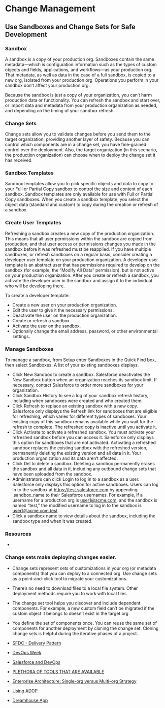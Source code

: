 # Change Management

## Use Sandboxes and Change Sets for Safe Development

### Sandbox 
A sandbox is a copy of your production org. Sandboxes contain the same metadata—which is configuration information such as the types of custom objects and fields, applications, and workflows—as your production org. That metadata, as well as data in the case of a full sandbox, is copied to a new org, isolated from your production org. Operations you perform in your sandbox don’t affect your production org.

Because the sandbox is just a copy of your organization, you can’t harm production data or functionality. You can refresh the sandbox and start over, or import data and metadata from your production organization as needed, and depending on the timing of your sandbox refresh.

### Change Sets
Change sets allow you to validate changes before you send them to the target organization, providing another layer of safety. Because you can control which components are in a change set, you have fine-grained control over the deployment. Also, the target organization (in this scenario, the production organization) can choose when to deploy the change set it has received. 

### Sandbox Templates
Sandbox templates allow you to pick specific objects and data to copy to your Full or Partial Copy sandbox to control the size and content of each sandbox. Sandbox templates are only available for use with Full or Partial Copy sandboxes.
When you create a sandbox template, you select the object data (standard and custom) to copy during the creation or refresh of a sandbox.

### Create User Templates
Refreshing a sandbox creates a new copy of the production organization. This means that all user permissions within the sandbox are copied from production, and that user access or permissions changes you made in the sandbox before it was refreshed must be reapplied. If you have multiple sandboxes, or refresh sandboxes on a regular basis, consider creating a developer user template on your production organization. A developer user template is an abstract user that has permissions required to develop on the sandbox (for example, the “Modify All Data” permission), but is not active on your production organization. After you create or refresh a sandbox, you activate the developer user in the sandbox and assign it to the individual who will be developing there.

To create a developer template:
* Create a new user on your production organization.
* Edit the user to give it the necessary permissions.
* Deactivate the user on the production organization.
* Create or refresh a sandbox.
* Activate the user on the sandbox.
* Optionally change the email address, password, or other environmental settings.

### Manage Sandboxes
To manage a sandbox, from Setup enter Sandboxes in the Quick Find box, then select Sandboxes. A list of your existing sandboxes displays.

* Click New Sandbox to create a sandbox. Salesforce deactivates the New Sandbox button when an organization reaches its sandbox limit. If necessary, contact Salesforce to order more sandboxes for your organization.
* Click Sandbox History to see a log of your sandbox refresh history, including when sandboxes were created and who created them.
* Click Refresh to replace an existing sandbox with a new copy. Salesforce only displays the Refresh link for sandboxes that are eligible for refreshing, which varies for different types of sandboxes. Your existing copy of this sandbox remains available while you wait for the refresh to complete. The refreshed copy is inactive until you activate it.
* Click Activate to activate a refreshed sandbox. You must activate your refreshed sandbox before you can access it. Salesforce only displays this option for sandboxes that are not activated.
Activating a refreshed sandbox replaces the existing sandbox with the refreshed version, permanently deleting the existing version and all data in it. Your production organization and its data aren’t affected.
* Click Del to delete a sandbox.
Deleting a sandbox permanently erases the sandbox and all data in it, including any outbound change sets that have been uploaded from the sandbox.
* Administrators can click Login to log in to a sandbox as a user. Salesforce only displays this option for active sandboxes. Users can log in to the sandbox at https://test.salesforce.com by appending .sandbox_name to their Salesforce usernames. For example, if a username for a production org is user1@acme.com, and the sandbox is named “test,” the modified username to log in to the sandbox is user1@acme.com.test.
* Click a sandbox name to view details about the sandbox, including the sandbox type and when it was created.

### Resources
* []()



### Change sets make deploying changes easier.
* Change sets represent sets of customizations in your org (or metadata components) that you can deploy to a connected org. Use change sets as a point-and-click tool to migrate your customizations.
* There’s no need to download files to a local file system. Other deployment methods require you to work with local files.
* The change set tool helps you discover and include dependent components. For example, a new custom field can’t be migrated if the custom object it belongs to doesn’t exist in the target org.
* You define the set of components once. You can reuse the same set of components for another deployment by cloning the change set. Cloning change sets is helpful during the iterative phases of a project.

* [SFDC - Delivery Pattern](https://alm.accenture.com/wiki/pages/viewpage.action?pageId=246648711#SFDC-DeliveryPattern-dp-03)
* [DevOps Week](https://kxdocuments.accenture.com/contribution/5abe88cb-96ad-4591-aee0-150a3e24231e?referrer=https://search.accenture.com)
* [Salesforce and DevOps](https://kxdocuments.accenture.com/contribution/ca8f5ddb-6b1b-4608-ac55-d4f24bb834da?referrer=https://search.accenture.com)
* [PLETHORA OF TOOLS THAT ARE AVAILABLE](file:///Users/vukdukic/Downloads/PoV%20-%20Salesforce%20and%20DevOps%20-%20Cloud%20First.pdf)
* [Enterprise Architecture: Single-org versus Multi-org Strategy](https://developer.salesforce.com/blogs/developer-relations/2014/10/enterprise-architecture-multi-org-strategy.html)
* [Using ADOP](https://kxdocuments.accenture.com/contribution/ba4dc3cc-4551-40a6-8cbf-c11689b5dc6c?referrer=https://search.accenture.com)
* [Dreamhouse App](https://github.com/dreamhouseapp/dreamhouse-sfdx/blob/master/force-app/main/default/classes/EinsteinVisionController.cls)
